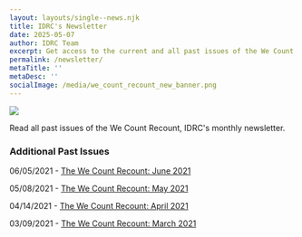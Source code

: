 ```yaml
---
layout: layouts/single--news.njk
title: IDRC's Newsletter
date: 2025-05-07
author: IDRC Team
excerpt: Get access to the current and all past issues of the We Count Recount,  IDRC's monthly newsletter. Each issue is filled with IDRC news, the latest in AI and accessibility and other news from the field of inclusion.
permalink: /newsletter/
metaTitle: ''
metaDesc: ''
socialImage: /media/we_count_recount_new_banner.png
---
```

![](/media/we_count_recount_new_banner.png)

Read all past issues of the We Count Recount, IDRC's monthly newsletter.

<style type="text/css">
<!--
.display\_archive {font-family: arial,verdana; font-size: 18px;}
.campaign {line-height: 125%; margin: 5px;}
//-->
</style>

<script language="javascript" src="//ocadu.us6.list-manage.com/generate-js/?u=df09b45913649b12f2a2aef66&fid=22913&show=1000" type="text/javascript"></script>

### Additional Past Issues

06/05/2021 - [The We Count Recount: June 2021](https://wecount.inclusivedesign.ca/uploads/the-we-count-recount_-june-2021_accessible.docx)

05/08/2021 - [The We Count Recount: May 2021](https://wecount.inclusivedesign.ca/uploads/the-we-count-recount_-may-2021_accessible.docx)

04/14/2021 - [The We Count Recount: April 2021](https://wecount.inclusivedesign.ca/uploads/the-we-count-recount_-april-2021_accessible.docx)

03/09/2021 - [The We Count Recount: March 2021](https://wecount.inclusivedesign.ca/uploads/the-we-count-recount_-march-2021_accessible.docx)
